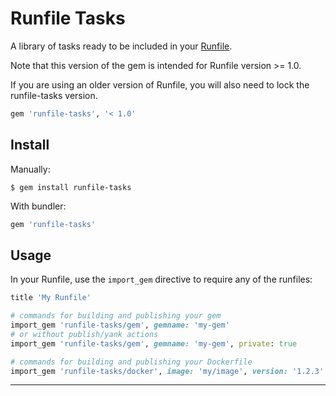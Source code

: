# Runfile Tasks

A library of tasks ready to be included in your [Runfile].

Note that this version of the gem is intended for Runfile version >= 1.0.

If you are using an older version of Runfile, you will also need to lock the 
runfile-tasks version.

```ruby
gem 'runfile-tasks', '< 1.0'
```

## Install

Manually:

```shell
$ gem install runfile-tasks
```

With bundler:

```ruby
gem 'runfile-tasks'
```

## Usage

In your Runfile, use the `import_gem` directive to require any of the runfiles:

```ruby
title 'My Runfile'

# commands for building and publishing your gem
import_gem 'runfile-tasks/gem', gemname: 'my-gem'
# or without publish/yank actions
import_gem 'runfile-tasks/gem', gemname: 'my-gem', private: true

# commands for building and publishing your Dockerfile
import_gem 'runfile-tasks/docker', image: 'my/image', version: '1.2.3'
```

---
[Runfile]: https://github.com/DannyBen/runfile
